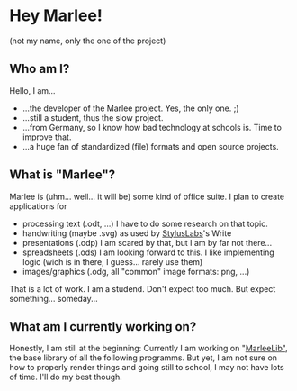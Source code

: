 # Hey Marlee!
(not my name, only the one of the project)

## Who am I?
Hello, I am...
* ...the developer of the Marlee project. Yes, the only one. ;)
* ...still a student, thus the slow project.
* ...from Germany, so I know how bad technology at schools is. Time to improve that.
* ...a huge fan of standardized (file) formats and open source projects.

## What is "Marlee"?
Marlee is (uhm... well... it will be) some kind of office suite.
I plan to create applications for
* processing text (.odt, ...) I have to do some research on that topic.
* handwriting (maybe .svg) as used by <a href="https://github.com/Styluslabs">StylusLabs</a>'s Write
* presentations (.odp) I am scared by that, but I am by far not there...
* spreadsheets (.ods) I am looking forward to this. I like implementing logic (wich is in there, I guess... rarely use them)
* images/graphics (.odg, all "common" image formats: png, ...)

That is a lot of work.
I am a studend.
Don't expect too much.
But expect something... someday...

## What am I currently working on?
Honestly, I am still at the beginning:
Currently I am working on "<a href="https://github.com/Marlee-Labs/MarleeLib">MarleeLib"</a>, the base library of all the following programms. But yet, I am not sure on how to properly render things and going still to school, I may not have lots of time. I'll do my best though.
